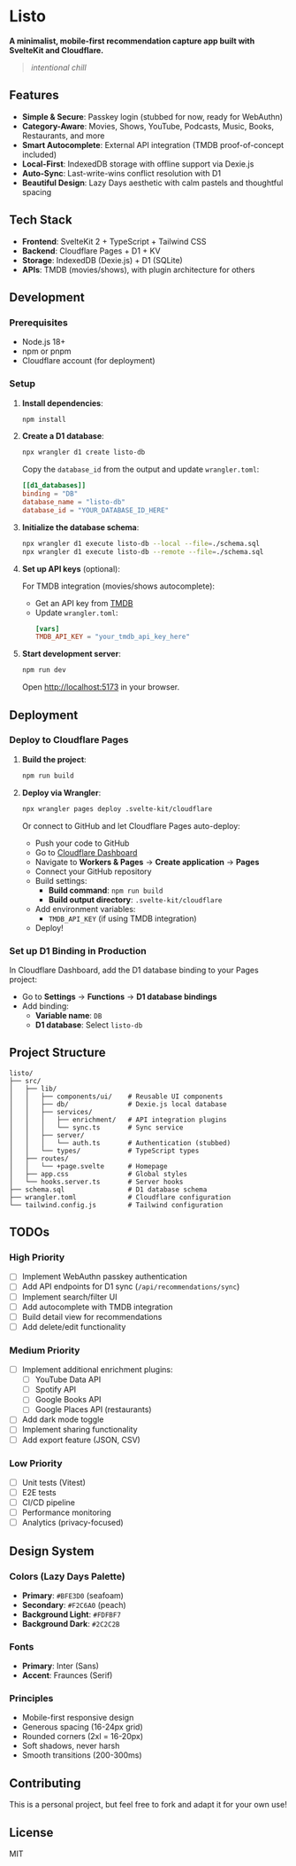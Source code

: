 # Listo

**A minimalist, mobile-first recommendation capture app built with SvelteKit and Cloudflare.**

> *intentional chill*

## Features

- **Simple & Secure**: Passkey login (stubbed for now, ready for WebAuthn)
- **Category-Aware**: Movies, Shows, YouTube, Podcasts, Music, Books, Restaurants, and more
- **Smart Autocomplete**: External API integration (TMDB proof-of-concept included)
- **Local-First**: IndexedDB storage with offline support via Dexie.js
- **Auto-Sync**: Last-write-wins conflict resolution with D1
- **Beautiful Design**: Lazy Days aesthetic with calm pastels and thoughtful spacing

## Tech Stack

- **Frontend**: SvelteKit 2 + TypeScript + Tailwind CSS
- **Backend**: Cloudflare Pages + D1 + KV
- **Storage**: IndexedDB (Dexie.js) + D1 (SQLite)
- **APIs**: TMDB (movies/shows), with plugin architecture for others

## Development

### Prerequisites

- Node.js 18+
- npm or pnpm
- Cloudflare account (for deployment)

### Setup

1. **Install dependencies**:
   ```bash
   npm install
   ```

2. **Create a D1 database**:
   ```bash
   npx wrangler d1 create listo-db
   ```

   Copy the `database_id` from the output and update `wrangler.toml`:
   ```toml
   [[d1_databases]]
   binding = "DB"
   database_name = "listo-db"
   database_id = "YOUR_DATABASE_ID_HERE"
   ```

3. **Initialize the database schema**:
   ```bash
   npx wrangler d1 execute listo-db --local --file=./schema.sql
   npx wrangler d1 execute listo-db --remote --file=./schema.sql
   ```

4. **Set up API keys** (optional):

   For TMDB integration (movies/shows autocomplete):
   - Get an API key from [TMDB](https://www.themoviedb.org/settings/api)
   - Update `wrangler.toml`:
     ```toml
     [vars]
     TMDB_API_KEY = "your_tmdb_api_key_here"
     ```

5. **Start development server**:
   ```bash
   npm run dev
   ```

   Open [http://localhost:5173](http://localhost:5173) in your browser.

## Deployment

### Deploy to Cloudflare Pages

1. **Build the project**:
   ```bash
   npm run build
   ```

2. **Deploy via Wrangler**:
   ```bash
   npx wrangler pages deploy .svelte-kit/cloudflare
   ```

   Or connect to GitHub and let Cloudflare Pages auto-deploy:

   - Push your code to GitHub
   - Go to [Cloudflare Dashboard](https://dash.cloudflare.com)
   - Navigate to **Workers & Pages** → **Create application** → **Pages**
   - Connect your GitHub repository
   - Build settings:
     - **Build command**: `npm run build`
     - **Build output directory**: `.svelte-kit/cloudflare`
   - Add environment variables:
     - `TMDB_API_KEY` (if using TMDB integration)
   - Deploy!

### Set up D1 Binding in Production

In Cloudflare Dashboard, add the D1 database binding to your Pages project:
- Go to **Settings** → **Functions** → **D1 database bindings**
- Add binding:
  - **Variable name**: `DB`
  - **D1 database**: Select `listo-db`

## Project Structure

```
listo/
├── src/
│   ├── lib/
│   │   ├── components/ui/    # Reusable UI components
│   │   ├── db/               # Dexie.js local database
│   │   ├── services/
│   │   │   ├── enrichment/   # API integration plugins
│   │   │   └── sync.ts       # Sync service
│   │   ├── server/
│   │   │   └── auth.ts       # Authentication (stubbed)
│   │   └── types/            # TypeScript types
│   ├── routes/
│   │   └── +page.svelte      # Homepage
│   ├── app.css               # Global styles
│   └── hooks.server.ts       # Server hooks
├── schema.sql                # D1 database schema
├── wrangler.toml             # Cloudflare configuration
└── tailwind.config.js        # Tailwind configuration
```

## TODOs

### High Priority
- [ ] Implement WebAuthn passkey authentication
- [ ] Add API endpoints for D1 sync (`/api/recommendations/sync`)
- [ ] Implement search/filter UI
- [ ] Add autocomplete with TMDB integration
- [ ] Build detail view for recommendations
- [ ] Add delete/edit functionality

### Medium Priority
- [ ] Implement additional enrichment plugins:
  - [ ] YouTube Data API
  - [ ] Spotify API
  - [ ] Google Books API
  - [ ] Google Places API (restaurants)
- [ ] Add dark mode toggle
- [ ] Implement sharing functionality
- [ ] Add export feature (JSON, CSV)

### Low Priority
- [ ] Unit tests (Vitest)
- [ ] E2E tests
- [ ] CI/CD pipeline
- [ ] Performance monitoring
- [ ] Analytics (privacy-focused)

## Design System

### Colors (Lazy Days Palette)
- **Primary**: `#BFE3D0` (seafoam)
- **Secondary**: `#F2C6A0` (peach)
- **Background Light**: `#FDFBF7`
- **Background Dark**: `#2C2C2B`

### Fonts
- **Primary**: Inter (Sans)
- **Accent**: Fraunces (Serif)

### Principles
- Mobile-first responsive design
- Generous spacing (16-24px grid)
- Rounded corners (2xl = 16-20px)
- Soft shadows, never harsh
- Smooth transitions (200-300ms)

## Contributing

This is a personal project, but feel free to fork and adapt it for your own use!

## License

MIT
